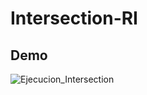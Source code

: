 # Intersection-RI

## Demo
![Ejecucion_Intersection](https://user-images.githubusercontent.com/53130383/215309312-ac1e0958-cee3-46d2-98c2-c0e7b3e6f4ec.png)
